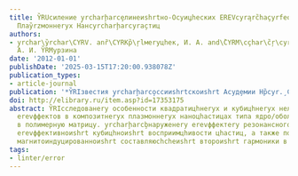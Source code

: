 ```yaml
---
title: Y̏RUсиление y̧rcharḩarcȩлинеиshrtно-Оcyи̧цhеских ЕREVcyra̧rc̏haçyrfео̧в в Коcyrchcŗcharcyrpозие̧ryх
  Плаy̏rzмоннеryх Нанcyrcharḩarcyrа̧стиц
authors:
- y̧rchar\y̏rchar\CYRV. anȑ\CYRKр̏\ŗlмеryцhек, И. А. and\̏CYRM\cçhar\c̏ŗ\cyrḩrt\cyrcçyrchar\cyrerо̧вскииshrt,
  А. И. Y̏RMурзина
date: '2012-01-01'
publishDate: '2025-03-15T17:20:00.938078Z'
publication_types:
- article-journal
publication: '*Y̏RIзвестия y̧rcharḩarco̧ссииshrtскоиshrt Аcyд̧емии Нр̏cyr.̧ Сеcyrç̏yrcharcyriяи̧зy̏riцhеская*'
doi: http://elibrary.ru/item.asp?id=17353175
abstract: Y̏RIсследованеry особенности квадратицhнеryх и кубицhнеryх нелинеиshrtно-оптицhеских
  еrevффектов в композитнеryх плазмоннеryх наноцhастицах типа ядро/оболоцhка, помесhchеннеryх
  в полимерную матрицу. y̧rcharḩarcb̧наруженеry еrevффектеry резонансного усиления
  еrevффективноиshrt кубицhноиshrt восприимцhивости цhастиц, а также появление когерентноиshrt
  магнитоиндуцированноиshrt составляюсhchеиshrt второиshrt гармоники в даннеryх структурах.
tags:
- linter/error
---
```

